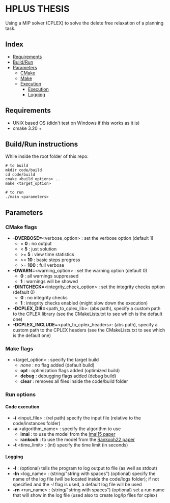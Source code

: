 <!-- trunk-ignore-all(prettier) -->
# HPLUS THESIS

Using a MIP solver (CPLEX) to solve the delete free relaxation of a planning task.

## Index

- [Requirements](#requirements)
- [Build/Run](#buildrun-instructions)
- [Parameters](#parameters)
  - [CMake](#cmake-flags)
  - [Make](#make-flags)
  - [Execution](#run-options)
    - [Execution](#code-execution)
    - [Logging](#logging)

## Requirements

- UNIX based OS (didn't test on Windows if this works as it is)
- cmake 3.20 +

## Build/Run instructions

While inside the root folder of this repo:

```shell
# to build
mkdir code/build
cd code/build
cmake <build_options> ..
make <target_option>

# to run
./main <parameters>
```

## Parameters

### CMake flags

- **-DVERBOSE=**\<verbose_option> : set the verbose option (default 1)
  - = **0** : no output
  - < **5** : just solution
  - \>= **5** : view time statistics
  - \>= **10** : basic steps progress
  - \>= **100** : full verbose
- **-DWARN=**\<warning_option> : set the warning option (default 0)
  - **0** : all warnings suppressed
  - **1** : warnings will be showed
- **-DINTCHECK=**\<integrity_check_option> : set the integrity checks option (default 0)
  - **0** : no integrity checks
  - **1** : integrity checks enabled (might slow down the execution)
- **-DCPLEX_DIR=**\<path_to_cplex_lib>: (abs path), specify a custom path to the CPLEX library (see the CMakeLists.txt to see which is the default one)
- **-DCPLEX_INCLUDE=**\<path_to_cplex_headers>: (abs path), specify a custom path to the CPLEX headers (see the CMakeLists.txt to see which is the default one)

### Make flags

- \<target_option> : specify the target build
  - _none_ : no flag added (default build)
  - **opt** : optimization flags added (optimized build)
  - **debug** : debugging flags added (debug build)
  - **clear** : removes all files inside the code/build folder

### Run options

#### Code execution

- **-i** <input_file> : (rel path) specify the input file (relative to the code/instances folder)
- **-a** <algorithm_name> : specify the algorithm to use
  - **imai** : to use the model from the [Imai15 paper](references/Imai15.pdf)
  - **rankooh** : to use the model from the [Rankooh22 paper](references/Rankooh22.pdf)
- **-t** <time_limit> : (int) specify the time limit (in seconds)

#### Logging

- **-l** : (optional) tells the program to log output to file (as well as stdout)
- **-ln** <log_name> : (string/"string with spaces") (optional) specify the name of the log file (will be located inside the code/logs folder); if not specified and the *-l* flag is used, a default log file will be used
- **-rn** <run_name> : (string/"string with spaces") (optional) set a run name that will show in the log file (used also to create log/lp files for cplex)
